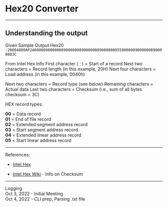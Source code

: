 # Hex20 Converter

---
## Understanding the output
Given Sample Output Hex20
`:20004000AF2A0000890000008900000089000000890000000550000089000000890000003C`

From Intel Hex Info
First character ( : )  =  Start of a record
Next two characters  =  Record length (in this example, 20H)
Next four characters =  Load address (in this example, 0040h)

Next two characters  =  Record type (see below)
Remaining characters =  Actual data
Last two characters  =  Checksum (i.e., sum of all bytes checksum = 3C)

HEX record types: 

**00** = Data record                                                              
**01** = End of file record                                                       
**02** = Extended segment address record                                          
**03** = Start segment address record                                             
**04** = Extended linear address record                                           
**05** = Start linear address record 

---
References:
- [Intel Hex](https://www.intel.com/content/www/us/en/support/programmable/articles/000076770.html)

- [Intel Hex Wiki](https://en.wikipedia.org/wiki/Intel_HEX) - Info on Checksum

<!-- [Hex to Bin Converter](https://hex2bin.sourceforge.net/) -->

---
Logging\
Oct 3, 2022 - Initial Meeting\
Oct 4, 2022 - CLI prep, Parsing .txt file